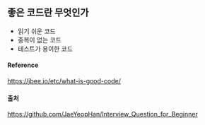 ## 좋은 코드란 무엇인가

- 읽기 쉬운 코드
- 중복이 없는 코드
- 테스트가 용이한 코드

#### Reference
https://jbee.io/etc/what-is-good-code/  
#### 출처 
https://github.com/JaeYeopHan/Interview_Question_for_Beginner
